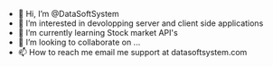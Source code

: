 - 👋 Hi, I’m @DataSoftSystem
- 👀 I’m interested in devolopping server and client side applications
- 🌱 I’m currently learning Stock market API's
- 💞️ I’m looking to collaborate on ...
- 📫 How to reach me email me support at datasoftsystem.com

<!---
DataSoftSystem/DataSoftSystem is a ✨ special ✨ repository because its `README.md` (this file) appears on your GitHub profile.
You can click the Preview link to take a look at your changes.
--->
